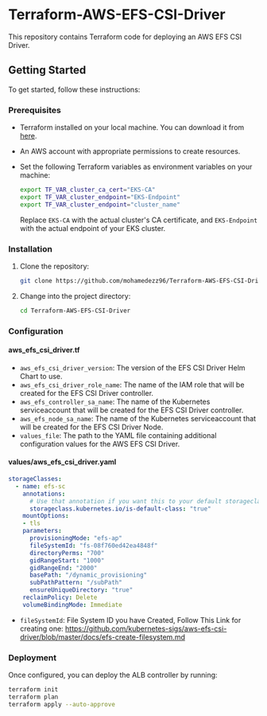 # Terraform-AWS-EFS-CSI-Driver
This repository contains Terraform code for deploying an AWS EFS CSI Driver.

## Getting Started

To get started, follow these instructions:

### Prerequisites

- Terraform installed on your local machine. You can download it from [here](https://www.terraform.io/downloads.html).
- An AWS account with appropriate permissions to create resources.
- Set the following Terraform variables as environment variables on your machine:

    ```bash
    export TF_VAR_cluster_ca_cert="EKS-CA"
    export TF_VAR_cluster_endpoint="EKS-Endpoint"
    export TF_VAR_cluster_endpoint="cluster_name"
    ```

    Replace `EKS-CA` with the actual cluster's CA certificate, and `EKS-Endpoint` with the actual endpoint of your EKS cluster.

### Installation

1. Clone the repository:

    ```bash
    git clone https://github.com/mohamedezz96/Terraform-AWS-EFS-CSI-Driver.git
    ```
2. Change into the project directory:

    ```bash
    cd Terraform-AWS-EFS-CSI-Driver
    ```
### Configuration
#### aws_efs_csi_driver.tf
- `aws_efs_csi_driver_version`: The version of the EFS CSI Driver Helm Chart to use.
- `aws_efs_csi_driver_role_name`: The name of the IAM role that will be created for the EFS CSI Driver controller.
- `aws_efs_controller_sa_name`: The name of the Kubernetes serviceaccount that will be created for the EFS CSI Driver controller.
- `aws_efs_node_sa_name`: The name of the Kubernetes serviceaccount that will be created for the EFS CSI Driver Node.
- `values_file`: The path to the YAML file containing additional configuration values for the AWS EFS CSI Driver.

#### values/aws_efs_csi_driver.yaml
```yaml
storageClasses: 
  - name: efs-sc
    annotations:
      # Use that annotation if you want this to your default storageclass
      storageclass.kubernetes.io/is-default-class: "true"
    mountOptions:
    - tls
    parameters:
      provisioningMode: "efs-ap"
      fileSystemId: "fs-08f760ed42ea4848f"
      directoryPerms: "700"
      gidRangeStart: "1000"
      gidRangeEnd: "2000"
      basePath: "/dynamic_provisioning"
      subPathPattern: "/subPath"
      ensureUniqueDirectory: "true"
    reclaimPolicy: Delete
    volumeBindingMode: Immediate
```
- `fileSystemId`: File System ID you have Created, Follow This Link for creating one:
                  https://github.com/kubernetes-sigs/aws-efs-csi-driver/blob/master/docs/efs-create-filesystem.md
### Deployment

Once configured, you can deploy the ALB controller by running:

```bash
terraform init
terraform plan
terraform apply --auto-approve
```





